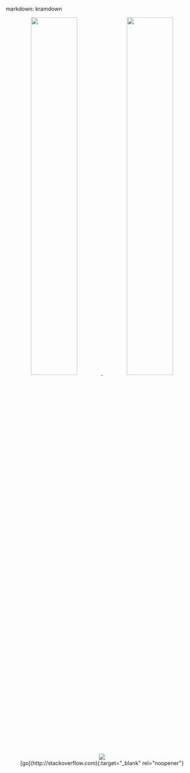 markdown: kramdown
<div align="center">
  <div>
    <a target="_blank" href="https://github.com/anuraghazra/github-readme-stats">
      <img width="49%" src="https://github-readme-stats.vercel.app/api?username=mattcontassot&show_icons=true&theme=apprentice&count_private=true"/>
    </a>
    <a href="https://github.com/DenverCoder1/github-readme-streak-stats">
      <img width="49%" src="http://github-readme-streak-stats.herokuapp.com?user=mattcontassot&date_format=j%20M%5B%20Y%5D&background=262626&currStreakNum=FEFEFE&sideNums=FEFEFE&border=FEFEFE&currStreakLabel=E4E2A4&sideLabels=DCDCDC&dates=515151&fire=E4E2A4&ring=E4E2A4"/>
    </a>
  </span>
  <br>
  <br>
  <img src="https://hits.seeyoufarm.com/api/count/incr/badge.svg?url=https%3A%2F%2Fgithub.com%2Fmattcontassot%2Fhit-counter&count_bg=%23272D2D&title_bg=%23555555&icon=github.svg&icon_color=%23E7E7E7&title=Visits&edge_flat=false"/>
</div>
[go](http://stackoverflow.com){:target="_blank" rel="noopener"}

